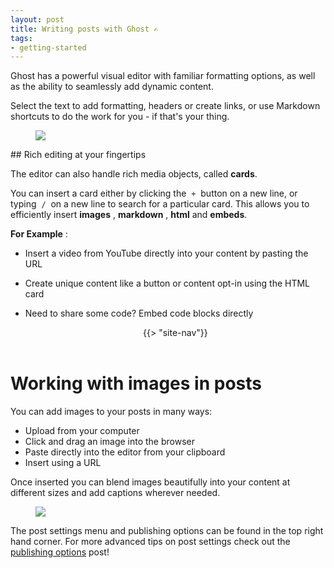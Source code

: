 ```yaml
---
layout: post
title: Writing posts with Ghost ✍️
tags:
- getting-started
---
```


Ghost has a powerful visual editor with familiar formatting options, as well as the ability to seamlessly add dynamic content.

Select the text to add formatting, headers or create links, or use Markdown shortcuts to do the work for you - if that's your thing.

<figure class="kg-card kg-image-card"><img src="https://static.ghost.org/v2.0.0/images/formatting-editor-demo.gif" class="kg-image"></figure>
## Rich editing at your fingertips

The editor can also handle rich media objects, called **cards**.

You can insert a card either by clicking the &nbsp;`+` &nbsp;button on a new line, or typing &nbsp;`/` &nbsp;on a new line to search for a particular card. This allows you to efficiently insert **images** , **markdown** , **html** and **embeds**.

**For Example** :

- Insert a video from YouTube directly into your content by pasting the URL 
- Create unique content like a button or content opt-in using the HTML card
- Need to share some code? Embed code blocks directly 

    <header class="site-header outer">
        <div class="inner">
            {{> "site-nav"}}
        </div>
    </header>

# Working with images in posts

You can add images to your posts in many ways:

- Upload from your computer
- Click and drag an image into the browser
- Paste directly into the editor from your clipboard
- Insert using a URL

Once inserted you can blend images beautifully into your content at different sizes and add captions wherever needed.

<figure class="kg-card kg-image-card"><img src="https://static.ghost.org/v2.0.0/images/using-images-demo.gif" class="kg-image"></figure>

The post settings menu and publishing options can be found in the top right hand corner. For more advanced tips on post settings check out the [publishing options](/publishing-options/) post!

